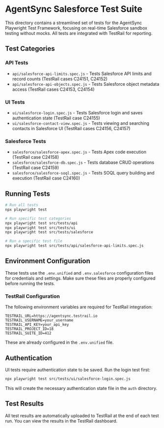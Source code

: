 # AgentSync Salesforce Test Suite

This directory contains a streamlined set of tests for the AgentSync Playwright Test Framework, focusing on real-time Salesforce sandbox testing without mocks. All tests are integrated with TestRail for reporting.

## Test Categories

### API Tests
- `api/salesforce-api-limits.spec.js` - Tests Salesforce API limits and record counts (TestRail cases C24151, C24152)
- `api/salesforce-api-objects.spec.js` - Tests Salesforce object metadata access (TestRail cases C24153, C24154)

### UI Tests
- `ui/salesforce-login.spec.js` - Tests Salesforce login and saves authentication state (TestRail case C24155)
- `ui/salesforce-contact-view.spec.js` - Tests viewing and searching contacts in Salesforce UI (TestRail cases C24156, C24157)

### Salesforce Tests
- `salesforce/salesforce-apex.spec.js` - Tests Apex code execution (TestRail case C24158)
- `salesforce/salesforce-db.spec.js` - Tests database CRUD operations (TestRail case C24159)
- `salesforce/salesforce-soql.spec.js` - Tests SOQL query building and execution (TestRail case C24160)

## Running Tests

```bash
# Run all tests
npx playwright test

# Run specific test categories
npx playwright test src/tests/api
npx playwright test src/tests/ui
npx playwright test src/tests/salesforce

# Run a specific test file
npx playwright test src/tests/api/salesforce-api-limits.spec.js
```

## Environment Configuration

These tests use the `.env.unified` and `.env.salesforce` configuration files for credentials and settings. Make sure these files are properly configured before running the tests.

### TestRail Configuration

The following environment variables are required for TestRail integration:

```
TESTRAIL_URL=https://agentsync.testrail.io
TESTRAIL_USERNAME=your_username
TESTRAIL_API_KEY=your_api_key
TESTRAIL_PROJECT_ID=18
TESTRAIL_SUITE_ID=412
```

These are already configured in the `.env.unified` file.

## Authentication

UI tests require authentication state to be saved. Run the login test first:

```bash
npx playwright test src/tests/ui/salesforce-login.spec.js
```

This will create the necessary authentication state file in the `auth` directory.

## Test Results

All test results are automatically uploaded to TestRail at the end of each test run. You can view the results in the TestRail dashboard.